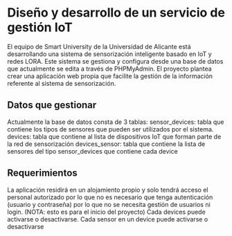 # Diseño y desarrollo de un servicio de gestión IoT
El equipo de Smart University de la Universidad de Alicante está desarrollando una sistema de sensorización inteligente basado en IoT y redes LORA. Este sistema se gestiona y configura desde una base de datos que actualmente se edita a través de PHPMyAdmin. El proyecto plantea crear una aplicación web propia que facilite la gestión de la información referente al sistema de sensorización.

## Datos que gestionar
Actualmente la base de datos consta de 3 tablas:
sensor_devices: tabla que contiene los tipos de sensores que pueden ser utilizados por el sistema.
devices: tabla que contiene al lista de dispositivos IoT que forman parte de la red de sensorización
devices_sensor: tabla que contiene la lista de sensores del tipo sensor_devices que contiene cada device

## Requerimientos
La aplicación residirá en un alojamiento propio y solo tendrá acceso el personal autorizado por lo que no es necesario que tenga autenticación (usuario y contraseña) por lo que no se necesita gestión de usuarios ni login. (NOTA: esto es para el inicio del proyecto)
Cada devices puede activarse o desactivarse.
Cada sensor en un device puede activarse o desactivarse
